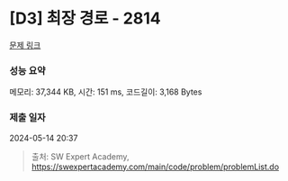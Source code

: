 # [D3] 최장 경로 - 2814 

[문제 링크](https://swexpertacademy.com/main/code/problem/problemDetail.do?contestProbId=AV7GOPPaAeMDFAXB) 

### 성능 요약

메모리: 37,344 KB, 시간: 151 ms, 코드길이: 3,168 Bytes

### 제출 일자

2024-05-14 20:37



> 출처: SW Expert Academy, https://swexpertacademy.com/main/code/problem/problemList.do